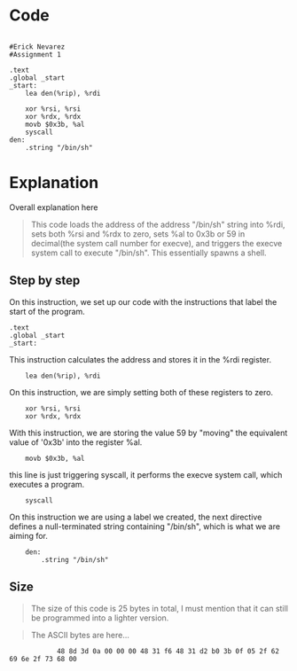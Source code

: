 # Code

```assembly

#Erick Nevarez
#Assignment 1

.text
.global _start
_start:
    lea den(%rip), %rdi

    xor %rsi, %rsi
    xor %rdx, %rdx
    movb $0x3b, %al
    syscall
den:
    .string "/bin/sh"
```



# Explanation
Overall explanation here

> This code loads the address of the address "/bin/sh" string into %rdi,
> sets both %rsi and %rdx to zero, sets %al to 0x3b or 59 in decimal(the
> system call number for execve), and triggers the execve system call to
> execute "/bin/sh". This essentially spawns a shell.

## Step by step

On this instruction, we set up our code with the instructions that label the start of the program.

```assembly
.text
.global _start
_start:
```

This instruction calculates the address and stores it in the %rdi register.

```assembly
    lea den(%rip), %rdi
```

On this instruction, we are simply setting both of these registers to zero.

```assembly
    xor %rsi, %rsi
    xor %rdx, %rdx
```

With this instruction, we are storing the value 59 by "moving" the equivalent value of '0x3b' into the register %al.

```assembly
    movb $0x3b, %al
```

this line is just triggering syscall,  it performs the execve system call, which executes a program.



```assembly
    syscall
```

On this instruction we are using a label we created, the next directive defines a null-terminated string containing "/bin/sh", which is what we are aiming for.
```assembly
    den:
        .string "/bin/sh"
```


## Size
> The size of this code is 25 bytes in total, I must mention that it can still be programmed into a lighter version.

> The ASCII bytes are here...
```assembly
            48 8d 3d 0a 00 00 00 48 31 f6 48 31 d2 b0 3b 0f 05 2f 62 69 6e 2f 73 68 00
```
